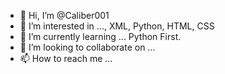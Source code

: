 - 👋 Hi, I’m @Caliber001
- 👀 I’m interested in ..., XML, Python, HTML, CSS
- 🌱 I’m currently learning ... Python First.
- 💞️ I’m looking to collaborate on ...
- 📫 How to reach me ...

<!---
Caliber001/Caliber001 is a ✨ special ✨ repository because its `README.md` (this file) appears on your GitHub profile.
You can click the Preview link to take a look at your changes.
--->
